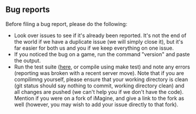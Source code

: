 ## Bug reports
Before filing a bug report, please do the following:
- Look over issues to see if it's already been reported.  It's not the end of the world if we have a duplicate issue (we will simply close it), but it's far easier for both us and you if we keep everything on one issue.
- If you noticed the bug on a game, run the command "version" and paste the output.
- Run the test suite ([here][1], or compile using make test) and note any errors (reporting was broken with a recent server move).  Note that if you are compilimng yourself, please ensure that your working directory is clean (git status should say nothing to commit, working directory clean) and all changes are pushed (we can't help you if we don't have the code).  Mention if you were on a fork of iMagine, and give a link to the fork as well (however, you may wish to add your issue directly to that fork).

[1]: https://drone.io/github.com/iggyvolz/iMagine/files/bin/Tests.swf

